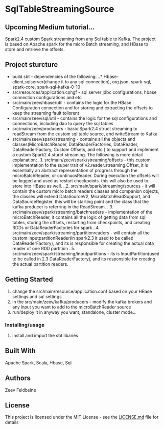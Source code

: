 # SqlTableStreamingSource

## Upcoming Medium tutorial... 

Spark2.4 custom Spark streaming from any Sql table to Kafka. 
The project is based on Apache spark for the micro Batch streaming, and HBase to store and retrieve the offsets.

## Project sturcture

 * build.sbt - dependencies of the following:
 ..* Hbase-client,sqlserver(change it to any sql connection), org.json, spark-sql, spark-core, spark-sql-kafka-0-10
 * src/resources/application.congf - sql server jdbc configurations, hbase connection configurations and etc
 * src/main/zeev/hbase/util - contains the logic for the HBase Configuration connection and for storing and extracting the offsets to keep the streaming fault tollorent
 * src/main/zeev/sql/util - contains the logic for the sql configurations and connections, including dao to query the sql tables
 * src/main/zeev/producers - basic Spark2.4 struct streaming to readStream from the custom sql table source, and writeStream to Kafka
 * src/main/zeev/spark/streaming - contains all the objects and classes(MicroBatchReader, DataReaderFactories, DataReader, DataReaderFactory, Custom Offsets, and etc  ) to support and implement a custom Spark2.4 sturct streaming. The following is more detail explanation:
 ..1. src/main/zeev/spark/streaming/offsets - this custom implementation fo the super trait of v2.reader.streaming.Offset, it is essentially an abstract representation of progress through the microBatchReader, or continuosReader. During execution the offsets will be logged and used as restart checkpoints. this will also be used to store into HBase as well.
 ..2. src/main/spark/streaming/sources - it will contain the custom micro batch readers classes and companion objects, the classes will extend DataSourceV2, MicroBatchReadSupport, and DataSourceRegister. this will be starting point and the class that the kafka producer is referring in the ReadStream.
 ..3. src/main/zeev/spark/streaming/batchreaders - implementation of the microBatchReader, it contains all the logic of getting data from sql tables, storing the offsets, restarting from checkpoints, and creating RDDs or DataReaderFactories for spark
 ..4. src/main/zeev/spark/streaming/partitionreaders - will contain all the custom inputpartitionReader(in spark2.3 it used to be called DataReaderFactory), and its is responsible for creating the actual data reader of one RDD partition
 ..5. src/main/zeev/spark/streaming/inputpartitions - its is InputPartition(used to be called in 2.3 DataReaderFactory), and its responsible for creating the actual partition readers.


## Getting Started

 1. change the src/main/resource/application.conf based on your HBase settings and sql settings
 2. in the src/main/zeev/kafka/producers - modify the kafka brokers and any input you want to add to the microBatchReader source
 3. run/deploy it in anyway you want, standalone, cluster mode...


### Installing/usage
1. install and import the sbt libaries


## Built With
Apache Spark, Scala, Hbase, Sql

## Authors
Zeev Feldbeine

## License
This project is licensed under the MIT License - see the [LICENSE.md](LICENSE.md) file for details

